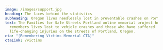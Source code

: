 ```yaml
---
image: /images/support.jpg
heading: The faces behind the statistics
subheading: Oregon lives needlessly lost in preventable crashes on Portland roads
text: The Families for Safe Streets Portland online memorial project honors and
  remembers lives lost to vehicle crashes and those who have suffered
  life-changing injuries on the streets of Portland, Oregon.
cta: "[Remembering Victims Memorial CTA]"
ctaLink: /victims
---
```

